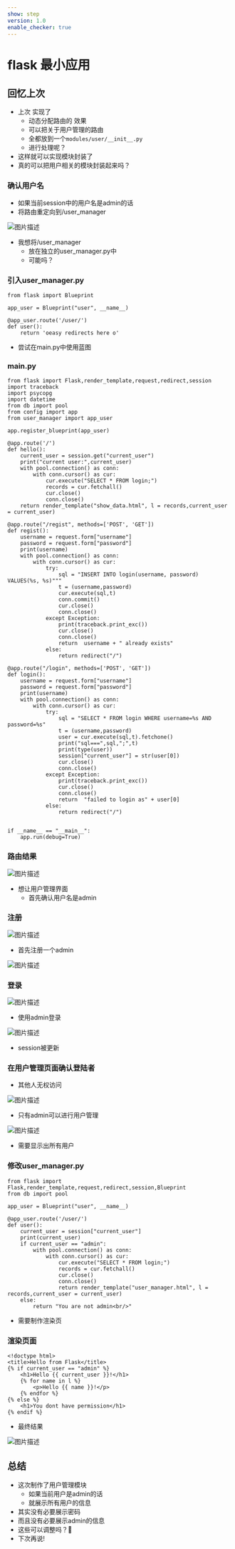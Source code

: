 ```yaml
---
show: step
version: 1.0
enable_checker: true
---
```


# flask 最小应用

## 回忆上次

- 上次 实现了
	- 动态分配路由的 效果
	- 可以把关于用户管理的路由
	- 全都放到一个`modules/user/__init__.py` 
	- 进行处理呢？
- 这样就可以实现模块封装了
- 真的可以把用户相关的模块封装起来吗？

### 确认用户名

- 如果当前session中的用户名是admin的话
- 将路由重定向到/user_manager

![图片描述](https://doc.shiyanlou.com/courses/uid1190679-20230208-1675855030580)

- 我想将/user_manager
	- 放在独立的user_manager.py中
	- 可能吗？

### 引入user_manager.py

```
from flask import Blueprint

app_user = Blueprint("user", __name__)

@app_user.route('/user/')
def user():
    return 'oeasy redirects here o'
```

- 尝试在main.py中使用蓝图

### main.py

```
from flask import Flask,render_template,request,redirect,session
import traceback
import psycopg
import datetime
from db import pool
from config import app
from user_manager import app_user

app.register_blueprint(app_user)

@app.route('/')
def hello():
    current_user = session.get("current_user")
    print("current user:",current_user)
    with pool.connection() as conn:
        with conn.cursor() as cur:
            cur.execute("SELECT * FROM login;")
            records = cur.fetchall()
            cur.close()
            conn.close()
    return render_template("show_data.html", l = records,current_user = current_user)

@app.route("/regist", methods=['POST', 'GET'])
def regist():
    username = request.form["username"]
    password = request.form["password"]
    print(username)
    with pool.connection() as conn:
        with conn.cursor() as cur:
            try:
                sql = "INSERT INTO login(username, password) VALUES(%s, %s)"""
                t = (username,password)
                cur.execute(sql,t)
                conn.commit()
                cur.close()
                conn.close()
            except Exception:
                print(traceback.print_exc())
                cur.close()
                conn.close()
                return  username + " already exists"
            else:
                return redirect("/")

@app.route("/login", methods=['POST', 'GET'])
def login():
    username = request.form["username"]
    password = request.form["password"]
    print(username)
    with pool.connection() as conn:
        with conn.cursor() as cur:
            try:
                sql = "SELECT * FROM login WHERE username=%s AND password=%s"
                t = (username,password)
                user = cur.execute(sql,t).fetchone()
                print("sql===",sql,";",t)
                print(type(user))
                session["current_user"] = str(user[0])
                cur.close()
                conn.close()
            except Exception:
                print(traceback.print_exc())
                cur.close()
                conn.close()
                return  "failed to login as" + user[0]
            else:
                return redirect("/")


if __name__ == "__main__":
    app.run(debug=True)
```

### 路由结果

![图片描述](https://doc.shiyanlou.com/courses/uid1190679-20230209-1675909767914)

- 想让用户管理界面 
	- 首先确认用户名是admin

### 注册

![图片描述](https://doc.shiyanlou.com/courses/uid1190679-20230209-1675909851426)

- 首先注册一个admin

![图片描述](https://doc.shiyanlou.com/courses/uid1190679-20230209-1675909865592)

### 登录

![图片描述](https://doc.shiyanlou.com/courses/uid1190679-20230209-1675909897158)

- 使用admin登录

![图片描述](https://doc.shiyanlou.com/courses/uid1190679-20230209-1675909910830)

- session被更新

### 在用户管理页面确认登陆者

- 其他人无权访问

![图片描述](https://doc.shiyanlou.com/courses/uid1190679-20230209-1675910536598)

- 只有admin可以进行用户管理

![图片描述](https://doc.shiyanlou.com/courses/uid1190679-20230209-1675910494231)

- 需要显示出所有用户

### 修改user_manager.py

```
from flask import Flask,render_template,request,redirect,session,Blueprint
from db import pool

app_user = Blueprint("user", __name__)

@app_user.route('/user/')
def user():
    current_user = session["current_user"]
    print(current_user)
    if current_user == "admin":
        with pool.connection() as conn:
            with conn.cursor() as cur:
                cur.execute("SELECT * FROM login;")
                records = cur.fetchall()
                cur.close()
                conn.close()
                return render_template("user_manager.html", l = records,current_user = current_user)
    else:
        return "You are not admin<br/>"
```

- 需要制作渲染页

### 渲染页面

```
<!doctype html>
<title>Hello from Flask</title>
{% if current_user == "admin" %}
    <h1>Hello {{ current_user }}!</h1>
    {% for name in l %}
        <p>Hello {{ name }}!</p>
    {% endfor %}
{% else %}
    <h1>You dont have permission</h1>
{% endif %}
```

- 最终结果

![图片描述](https://doc.shiyanlou.com/courses/uid1190679-20230209-1675913431554)

## 总结

- 这次制作了用户管理模块
	- 如果当前用户是admin的话
	- 就展示所有用户的信息
- 其实没有必要展示密码
- 而且没有必要展示admin的信息
- 这些可以调整吗？🤔
- 下次再说!